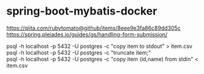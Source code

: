 # spring-boot-mybatis-docker

https://qiita.com/rubytomato@github/items/8eee9e3fa86c89dd305c  
https://spring.pleiades.io/guides/gs/handling-form-submission/  


psql -h localhost -p 5432 -U postgres -c "copy item to stdout" > item.csv  
psql -h localhost -p 5432 -U postgres -c "truncate item;"  
psql -h localhost -p 5432 -U postgres -c "copy item (id,name) from stdin" < item.csv  

